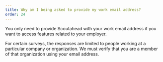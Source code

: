 ```yaml
---
title: Why am I being asked to provide my work email address?
order: 24
---
```



You only need to provide Scoutahead with your work email address if you want to access features related to your employer.

For certain surveys, the responses are limited to people working at a particular company or organization. We must verify that you are a member of that organization using your email address.
